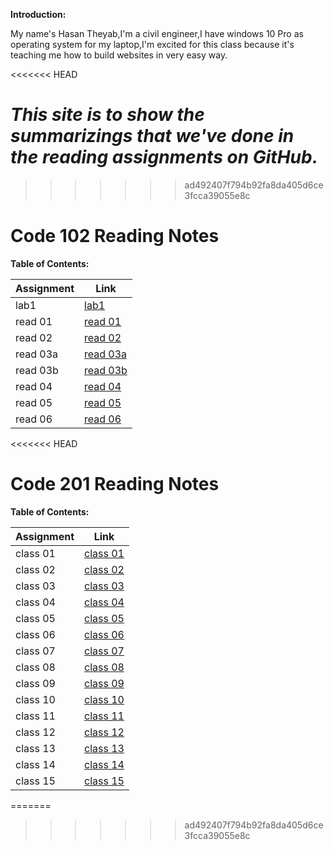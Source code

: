 **Introduction:**

My name's Hasan Theyab,I'm a civil engineer,I have windows 10 Pro as operating system for my laptop,I'm excited for this class because it's teaching me how to build websites in very easy way.

<<<<<<< HEAD

***This site is to show the summarizings that we've done in the reading assignments on GitHub.***
=======
>>>>>>> ad492407f794b92fa8da405d6ce3fcca39055e8c

# Code 102 Reading Notes
**Table of Contents:**

| Assignment  | Link        |
| ----------- | ----------- |
| lab1        | [lab1](102/lab1.md)         |
| read 01     | [read 01](102/read1.md)     |
| read 02     | [read 02](102/read2.md)     |
| read 03a    | [read 03a](102/read3a.md)   |
| read 03b    | [read 03b](102/read3b.md)   |
| read 04     | [read 04](102/read4.md)     |
| read 05     | [read 05](102/read5.md)     |
| read 06     | [read 06](102/read6.md)     |

<<<<<<< HEAD

# Code 201 Reading Notes
**Table of Contents:**

| Assignment  | Link        |
| ----------- | ----------- |
| class 01    | [class 01](201/class-01.md)|
| class 02    | [class 02](201/class-02.md) |
| class 03    | [class 03](201/class-03.md) |
| class 04    | [class 04](201/class-04.md)            |
| class 05    | [class 05](201/class-05.md)            |
| class 06    | [class 06](201/class-06.md)            |
| class 07    | [class 07](201/class-07.md)            |
| class 08    | [class 08](201/class-08.md)            |
| class 09    | [class 09](201/class-09.md)            |
| class 10    | [class 10](201/class-10.md)            |
| class 11    | [class 11](201/class-11.md)            |
| class 12    | [class 12](201/class-12.md)            |
| class 13    | [class 13](201/class-13.md)            |
| class 14    | [class 14](201/class-14.md)            |
| class 15    | [class 15](201/class-15.md)            |



=======

>>>>>>> ad492407f794b92fa8da405d6ce3fcca39055e8c
